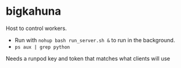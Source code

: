 # bigkahuna
Host to control workers.

- Run with `nohup bash run_server.sh &` to run in the background.
- `ps aux | grep python`


Needs a runpod key and token that matches what clients will use

